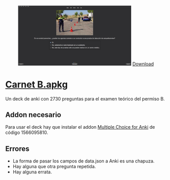<div align="center">
  <p float="left">
    <img src="preview3.png" width="70%" height="70%">
    <a href="#download" onclick="goToByScroll('download');return false;" class="btn btn-primary btn-large">Download</a>
  </p>
</div>

# [Carnet B.apkg](https://github.com/donmerendolo/anki-carnet-B/raw/master/Carnet%20B.apkg)
Un deck de anki con 2730 preguntas para el examen teórico del permiso B.



## Addon necesario
Para usar el deck hay que instalar el addon [Multiple Choice for Anki](https://ankiweb.net/shared/info/1566095810) de código 1566095810.

## Errores

 - La forma de pasar los campos de data.json a Anki es una chapuza.
 - Hay alguna que otra pregunta repetida.
 - Hay alguna errata.
 
